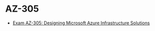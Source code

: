 # AZ-305

* [Exam AZ-305: Designing Microsoft Azure Infrastructure Solutions](https://learn.microsoft.com/en-us/credentials/certifications/exams/az-305/)
